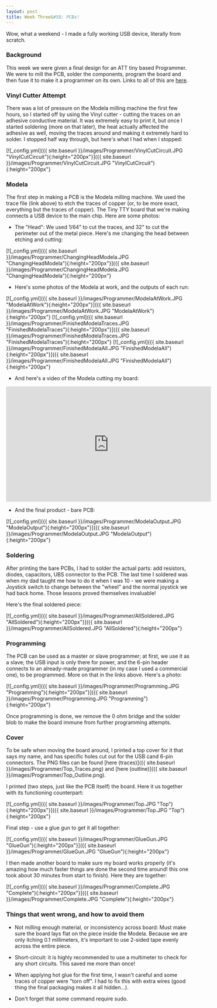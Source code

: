 ```yaml
---
layout: post
title: Week Three&#58; PCBs!
---
```


Wow, what a weekend - I made a fully working USB device, literally from scratch.

### Background

This week we were given a final design for an ATT tiny based Programmer. We were to mill the PCB, solder the components, program the board and then fuse it to make it a programmer on its own. Links to all of this are [here](http://academy.cba.mit.edu/classes/electronics_production/index.html).

### Vinyl Cutter Attempt

There was a lot of pressure on the Modela milling machine the first few hours, so I started off by using the Vinyl cutter - cutting the traces on an adhesive conductive material. It was extremely easy to print it, but once I started soldering (more on that later), the heat actually affected the adhesive as well, moving the traces around and making it extremely hard to solder. I stopped half way through, but here's what I had when I stopped:

[![_config.yml]({{ site.baseurl }}/images/Programmer/VinylCutCircuit.JPG "VinylCutCircuit"){:height="200px"}]({{ site.baseurl }}/images/Programmer/VinylCutCircuit.JPG "VinylCutCircuit"){:height="200px"} 

### Modela

The first step in making a PCB is the Modela milling machine. We used the trace file (link above) to etch the traces of copper (or, to be more exact, everything but the traces of copper). The Tiny TTY board that we're making connects a USB device to the main chip. Here are some photos:

* The "Head": We used 1/64" to cut the traces, and 32" to cut the perimeter out of the metal piece. Here's me changing the head between etching and cutting:

[![_config.yml]({{ site.baseurl }}/images/Programmer/ChangingHeadModela.JPG "ChangingHeadModela"){:height="200px"}]({{ site.baseurl }}/images/Programmer/ChangingHeadModela.JPG "ChangingHeadModela"){:height="200px"} 

* Here's some photos of the Modela at work, and the outputs of each run:

[![_config.yml]({{ site.baseurl }}/images/Programmer/ModelaAtWork.JPG "ModelaAtWork"){:height="200px"}]({{ site.baseurl }}/images/Programmer/ModelaAtWork.JPG "ModelaAtWork"){:height="200px"} 
[![_config.yml]({{ site.baseurl }}/images/Programmer/FinishedModelaTraces.JPG "FinishedModelaTraces"){:height="200px"}]({{ site.baseurl }}/images/Programmer/FinishedModelaTraces.JPG "FinishedModelaTraces"){:height="200px"} 
[![_config.yml]({{ site.baseurl }}/images/Programmer/FinishedModelaAll.JPG "FinishedModelaAll"){:height="200px"}]({{ site.baseurl }}/images/Programmer/FinishedModelaAll.JPG "FinishedModelaAll"){:height="200px"} 

* And here's a video of the Modela cutting my board:

<iframe width="560" height="315" src="https://www.youtube.com/embed/khCZxM0aUkg" frameborder="0" allowfullscreen></iframe>

* And the final product - bare PCB:

[![_config.yml]({{ site.baseurl }}/images/Programmer/ModelaOutput.JPG "ModelaOutput"){:height="200px"}]({{ site.baseurl }}/images/Programmer/ModelaOutput.JPG "ModelaOutput"){:height="200px"} 

### Soldering

After printing the bare PCBs, I had to solder the actual parts: add resistors, diodes, capacitors, UBS connector to the PCB. The last time I soldered was when my dad taught me how to do it when I was 10 - we were making a Joystick switch to change between the "wheel" and the normal joystick we had back home. Those lessons proved themselves invaluable!

Here's the final soldered piece:

[![_config.yml]({{ site.baseurl }}/images/Programmer/AllSoldered.JPG "AllSoldered"){:height="200px"}]({{ site.baseurl }}/images/Programmer/AllSoldered.JPG "AllSoldered"){:height="200px"} 

### Programming

The PCB can be used as a master or slave programmer; at first, we use it as a slave; the USB input is only there for power, and the 6-pin header connects to an already-made programmer (in my case I used a commercial one), to be programmed. More on that in the links above. Here's a photo:

[![_config.yml]({{ site.baseurl }}/images/Programmer/Programming.JPG "Programming"){:height="200px"}]({{ site.baseurl }}/images/Programmer/Programming.JPG "Programming"){:height="200px"} 

Once programming is done, we remove the 0 ohm bridge and the solder blob to make the board immune from further programming attempts.

### Cover

To be safe when moving the board around, I printed a top cover for it that says my name, and has specific holes cut out for the USB cand 6-pin connectors. The PNG files can be found [here (traces)]({{ site.baseurl }}/images/Programmer/Top_Traces.png) and [here (outline)]({{ site.baseurl }}/images/Programmer/Top_Outline.png). 

I printed (two steps, just like the PCB itself) the board. Here it us together with its functioning counterpart:

[![_config.yml]({{ site.baseurl }}/images/Programmer/Top.JPG "Top"){:height="200px"}]({{ site.baseurl }}/images/Programmer/Top.JPG "Top"){:height="200px"} 

Final step - use a glue gun to get it all together:

[![_config.yml]({{ site.baseurl }}/images/Programmer/GlueGun.JPG "GlueGun"){:height="200px"}]({{ site.baseurl }}/images/Programmer/GlueGun.JPG "GlueGun"){:height="200px"} 

I then made another board to make sure my board works properly (it's amazing how much faster things are done the second time around! this one took about 30 minutes from start to finish). Here they are together:

[![_config.yml]({{ site.baseurl }}/images/Programmer/Complete.JPG "Complete"){:height="200px"}]({{ site.baseurl }}/images/Programmer/Complete.JPG "Complete"){:height="200px"} 


### Things that went wrong, and how to avoid them

* Not milling enough material, or inconsistency across board: Must make sure the board lays flat on the piece inside the Modela. Because we are only itching 0.1 millimeters, it's important to use 2-sided tape evenly across the entire piece.

* Short-circuit: it is highly recommended to use a multimeter to check for any short circuits. This saved me more than once!

* When applying hot glue for the first time, I wasn't careful and some traces of copper were "torn off". I had to fix this with extra wires (good thing the final packaging makes it all hidden...).

* Don't forget that some command require sudo.

